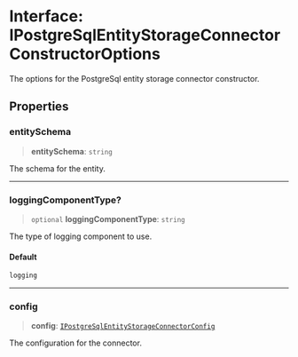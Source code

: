 # Interface: IPostgreSqlEntityStorageConnectorConstructorOptions

The options for the PostgreSql entity storage connector constructor.

## Properties

### entitySchema

> **entitySchema**: `string`

The schema for the entity.

***

### loggingComponentType?

> `optional` **loggingComponentType**: `string`

The type of logging component to use.

#### Default

```ts
logging
```

***

### config

> **config**: [`IPostgreSqlEntityStorageConnectorConfig`](IPostgreSqlEntityStorageConnectorConfig.md)

The configuration for the connector.

